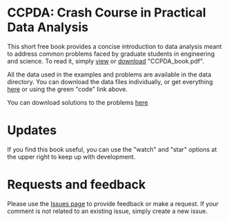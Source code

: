 # CCPDA: Crash Course in Practical Data Analysis
This short free book provides a concise introduction to data analysis meant to address common problems faced by graduate students in engineering and science. To read it, simply [view](https://github.com/sashahafner/CCPDA/blob/master/CCPDA_book.pdf) or [download](https://github.com/sashahafner/CCPDA/raw/master/CCPDA_book.pdf) "CCPDA_book.pdf".

All the data used in the examples and problems are available in the data directory. You can download the data files individually, or get everything [here](https://github.com/sashahafner/CCPDA/archive/refs/heads/master.zip) or using the green "code" link above.

You can download solutions to the problems [here](https://github.com/sashahafner/CCPDA/raw/master/solutions.pdf)

# Updates
If you find this book useful, you can use the "watch" and "star" options at the upper right to keep up with development.

# Requests and feedback
Please use the [Issues page](https://github.com/sashahafner/CCPDA/issues) to provide feedback or make a request. If your comment is not related to an existing issue, simply create a new issue.
